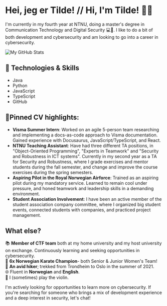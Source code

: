 <!--TODO: Add banner-->
<h1> Hei, jeg er Tilde! // Hi, I'm Tilde! 🙋‍♀️</h1>

I'm currently in my fourth year at NTNU, doing a master's degree in Communication Technology and Digital Security 💻🔐.
I like to do a bit of both development and cybersecurity and am looking to go into a career in cybersecurity. 

![My GitHub Stats](https://github-readme-stats.vercel.app/api?username=tildeeine&show_icons=true&hide=stars,contribs&show=prs_merged&hide_rank=true&theme=date_night)

<h2>💼 Technologies & Skills</h2>

<!--TODO: Upload language icons to repo-->

- <!--![Java Icon]--> Java
- <!--![Python Icon]--> Python
- <!--![JavaScript Icon]--> JavaScript
- <!--![TypeScript Icon]--> TypeScript
- <!--![GitHub Icon] --> GitHub


<h2>📌Pinned CV highlights:</h2>

- **Visma Summer Intern**: Worked on an agile 5-person team researching and implementing a docs-as-code approach to Visma documentation. Gained experience with Docusaurus, JavaScript/TypeScript, and React.
- **NTNU Teaching Assistant**: Have had three different TA positions, in "Object-Oriented Programming", "Experts in Teamwork" and "Security and Robustness in ICT systems". Currently in my second year as a TA for Security and Robustness, where I grade exercises and mentor students during the fall semester, and change and improve the course exercises during the spring semesters.
- **Aspiring Pilot in the Royal Norwegian Airforce**: Trained as an aspiring pilot during my mandatory service. Learned to remain cool under pressure, and honed teamwork and leadership skills in a demanding environment.
- **Student Association Involvement**: I have been an active member of the student association company committee, where I organized big student events, connected students with companies, and practiced project management.

<h2>What else?</h2>

📚 **Member of CTF team** both at my home university and my host university on exchange. Continuously learning and seeking opportunities in cybersecurity.<br> <!--TODO: Link to blog/"docs" page once created-->
🥋 **6x Norwegian Karate Champion**- both Senior & Junior Women's Team!<br>
🌲 **An avid hiker**; trekked from Trondheim to Oslo in the summer of 2021.<br> <!--TODO: Add img of hiking trip and link to budstikka article-->
🌐 Fluent in **Norwegian** and **English**.<br> 
🎻 I (sometimes) play the violin.<br>


I'm actively looking for opportunities to learn more on cybersecurity. If you're searching for someone who brings a mix of development experience and a deep interest in security, let's chat!


